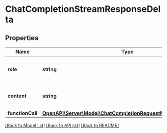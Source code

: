 # ChatCompletionStreamResponseDelta

## Properties
Name | Type | Description | Notes
------------ | ------------- | ------------- | -------------
**role** | **string** | The role of the author of this message. | [optional] 
**content** | **string** | The contents of the chunk message. | [optional] 
**functionCall** | [**OpenAPI\Server\Model\ChatCompletionRequestMessageFunctionCall**](ChatCompletionRequestMessageFunctionCall.md) |  | [optional] 

[[Back to Model list]](../README.md#documentation-for-models) [[Back to API list]](../README.md#documentation-for-api-endpoints) [[Back to README]](../README.md)


